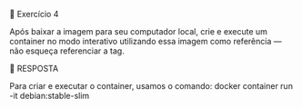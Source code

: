 🚀 Exercício 4

  Após baixar a imagem para seu computador local, crie e execute um container no modo interativo utilizando essa imagem como referência — não esqueça referenciar a tag.

🚀 RESPOSTA

  Para criar e executar o container, usamos o comando:
    docker container run -it debian:stable-slim